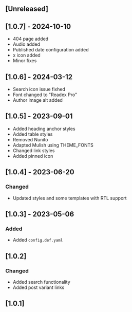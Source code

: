 ## [Unreleased]

## [1.0.7] - 2024-10-10

- 404 page added
- Audio added
- Published date configuration added
- x icon added
- Minor fixes

## [1.0.6] - 2024-03-12

- Search icon issue fixhed
- Font changed to "Readex Pro"
- Author image alt added

## [1.0.5] - 2023-09-01

- Added heading anchor styles
- Added table styles
- Removed Nunito
- Adapted Mulish using THEME_FONTS
- Changed link styles
- Added pinned icon

## [1.0.4] - 2023-06-20

### Changed

- Updated styles and some templates with RTL support

## [1.0.3] - 2023-05-06

### Added

- Added `config.def.yaml`

## [1.0.2]

### Changed

- Added search functionality
- Added post variant links

## [1.0.1]
